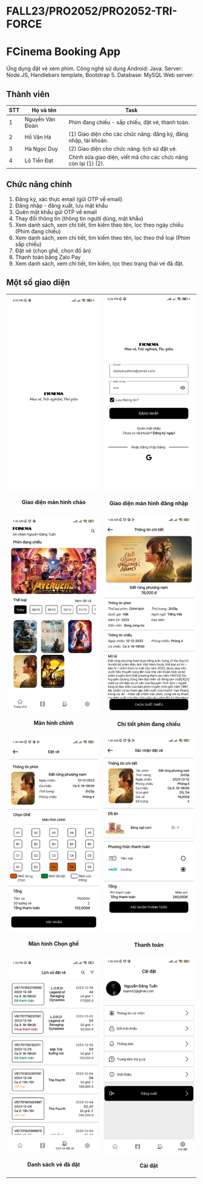 # FALL23/PRO2052/PRO2052-TRI-FORCE
# FCinema Booking App
Ứng dụng đặt vé xem phim. Công nghệ sử dụng Android: Java. Server: Node.JS, Handlebars template, Bootstrap 5. Database: MySQL
Web server: 

## Thành viên

| STT | Họ và tên | Task|
|---|---| --- |
| 1 | Nguyễn Văn Đoàn  |Phim đang chiếu - sắp chiếu, đặt vé, thanh toán.
| 2 | Hồ Văn Hà  | (1) Giao diện cho các chức năng: đăng ký, đăng nhập, tài khoản.
| 3 | Hà Ngọc Duy |(2) Giao diện cho chức năng: lịch sử đặt vé.
| 4 | Lô Tiến Đạt  | Chỉnh sửa giao diện, viết mã cho các chức năng còn lại (1) (2).

## Chức năng chính
1. Đăng ký, xác thực email (gửi OTP về email)
2. Đăng nhập - đăng xuất, lưu mật khẩu
3. Quên mật khẩu gửi OTP về email
4. Thay đổi thông tin (thông tin người dùng, mật khẩu)
5. Xem danh sách, xem chi tiết, tìm kiếm theo tên, lọc theo ngày chiếu (Phim đang chiếu)
6. Xem danh sách, xem chi tiết, tìm kiếm theo tên, lọc theo thể loại (Phim sắp chiếu)
7. Đặt vé (chọn ghế, chọn đồ ăn)
8. Thanh toán bằng Zalo Pay
9. Xem danh sách, xem chi tiết, tìm kiếm, lọc theo trạng thái vé đã đặt.

## Một số giao diện

| |  |
|---|---|
|![Giao diện màn hình chào](./img/1.jpg)<h4 align="center">Giao diện màn hình chào</h4> |![Giao diện đăng nhập](./img/2.jpg)<h4 align="center">Giao diện màn hình đăng nhập</h4> |
|![Giao diện màn hình chính](./img/5.jpg)<h4 align="center">Màn hình chính</h4> |![Giao diện chi tiết phim](./img/6.jpg)<h4 align="center">Chi tiết phim đang chiếu </h4> |
|![Giao diện chọn ghế](./img/7.jpg)<h4 align="center">Màn hình Chọn ghế </h4> |![Giao diện thanh toán](./img/8.jpg)<h4 align="center">Thanh toán</h4> |
| ![Giao diện danh sách vé đã đặt](./img/9.jpg) <h4 align="center"> Danh sách vé đã đặt</h4> | ![Giao diện cài đặt](./img/11.jpg)<h4 align="center">Cài đặt</h4> |
